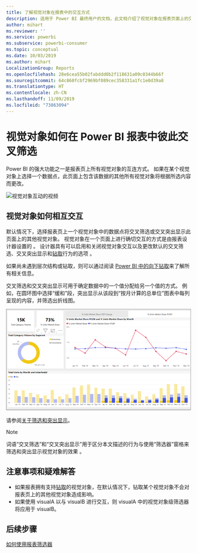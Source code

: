 ```yaml
---
title: 了解视觉对象在报表中的交互方式
description: 适用于 Power BI 最终用户的文档，此文档介绍了视觉对象在报表页面上的交互方式。
author: mihart
ms.reviewer: ''
ms.service: powerbi
ms.subservice: powerbi-consumer
ms.topic: conceptual
ms.date: 10/03/2019
ms.author: mihart
LocalizationGroup: Reports
ms.openlocfilehash: 28e6cea55b02fabddd0b2f118631a09c0344b66f
ms.sourcegitcommit: 64c860fcbf2969bf089cec358331a1fc1e0d39a8
ms.translationtype: HT
ms.contentlocale: zh-CN
ms.lasthandoff: 11/09/2019
ms.locfileid: "73863094"
---
```

# <a name="how-visuals-cross-filter-each-other-in-a-power-bi-report"></a>视觉对象如何在 Power BI 报表中彼此交叉筛选
Power BI 的强大功能之一是报表页上所有视觉对象的互连方式。 如果在某个视觉对象上选择一个数据点，此页面上包含该数据的其他所有视觉对象将根据所选内容而更改。 

![视觉对象互动的视频](media/end-user-interactions/interactions.gif)

## <a name="how-visuals-interact-with-each-other"></a>视觉对象如何相互交互

默认情况下，选择报表页上一个视觉对象中的数据点将交叉筛选或交叉突出显示此页面上的其他视觉对象。 视觉对象在一个页面上进行确切交互的方式是由报表设计器设置的  。 设计器具有可以启用和关闭视觉对象交互以及更改默认的交叉筛选、交叉突出显示和[钻取](end-user-drill.md)行为的选项  。 

如果尚未遇到层次结构或钻取，则可以通过阅读 [Power BI 中的向下钻取](end-user-drill.md)来了解所有相关信息。 

交叉筛选和交叉突出显示可用于确定数据中的一个值分配给另一个值的方式。 例如，在圆环图中选择“缓和”段，突出显示从该段到“按月计算的总单位”图表中每列呈现的内容，并筛选出折线图。

![视觉对象交互的图像](media/end-user-interactions/power-bi-interactions.png)

请参阅[关于筛选和突出显示](end-user-report-filter.md)。 


  
> [!NOTE]
> 词语“交叉筛选”和“交叉突出显示”用于区分本文描述的行为与使用“筛选器”窗格来筛选和突出显示视觉对象的效果    。  

## <a name="considerations-and-troubleshooting"></a>注意事项和疑难解答
- 如果报表拥有支持[钻取](end-user-drill.md)的视觉对象，在默认情况下，钻取某个视觉对象不会对报表页上的其他视觉对象造成影响。     
- 如果使用 visualA 以与 visualB 进行交互，则 visualA 中的视觉对象级筛选器将应用于 visualB。

## <a name="next-steps"></a>后续步骤
[如何使用报表筛选器](../power-bi-how-to-report-filter.md)

